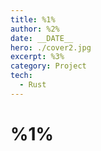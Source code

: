```yaml
---
title: %1%
author: %2%
date: __DATE__
hero: ./cover2.jpg
excerpt: %3%
category: Project
tech:
  - Rust
---
```


# %1%